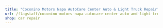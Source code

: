 ```yaml
---
title: "Coconino Motors Napa AutoCare Center Auto & Light Truck Repair"
url: /flagstaff/coconino-motors-napa-autocare-center-auto-and-light-truck-repair/
shop: car repair
---
```

